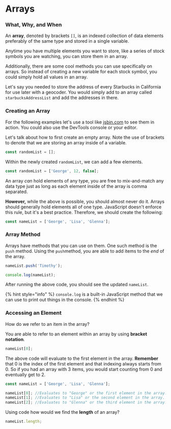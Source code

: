 # Arrays

### What, Why, and When

An **array**, denoted by brackets `[]`, is an indexed collection of data elements preferably of the same type and stored in a single variable.

Anytime you have multiple elements you want to store, like a series of stock symbols you are watching, you can store them in an array.

Additionally, there are some cool methods you can use specifically on arrays. So instead of creating a new variable for each stock symbol, you could simply hold all values in an array.

Let's say you needed to store the address of every Starbucks in California for use later with a geocoder. You would simply add to an array called `starbucksAddressList` and add the addresses in there.

### Creating an Array

For the following examples let's use a tool like [jsbin.com](https://github.com/cslewislives/frontend-prework/tree/7c7bc1ab2155c31482f755a757c91f4efcc6e770/html-css-javascript/module-2/lesson-2/www.jsbin.com) to see them in action. You could also use the DevTools console or your editor.

Let's talk about how to first create an empty array. Note the use of brackets to denote that we are storing an array inside of a variable.

```javascript
const randomList = [];
```

Within the newly created `randomList`, we can add a few elements.

```javascript
const randomList = ['George', 12, false];
```

An array _can_ hold elements of any type, you are free to mix-and-match any data type just as long as each element inside of the array is comma separated.

**However,** while the above is possible, you should almost never do it. Arrays should generally hold elements all of one type. JavaScript doesn't enforce this rule, but it's a best practice. Therefore, we should create the following:

```javascript
const nameList = ['George', 'Lisa', 'Glenna'];
```

### Array Method

Arrays have methods that you can use on them. One such method is the `push` method. Using the `push`method, you are able to add items to the _end_ of the array.

```javascript
nameList.push('Timothy');

console.log(nameList);
```

After running the above code, you should see the updated `nameList`.

{% hint style="info" %}
`console.log` is a built-in JavaScript method that we can use to print out things in the console.
{% endhint %}

### Accessing an Element

How do we refer to an item in the array?

You are able to refer to an element within an array by using **bracket notation**.

```javascript
nameList[0];
```

The above code will evaluate to the first element in the array. **Remember** that 0 is the index of the first element and that indexing always starts from 0. So if you had an array with 3 items, you would start counting from 0 and eventually get to 2.

```javascript
const nameList = ['George', 'Lisa', 'Glenna'];

nameList[0]; //Evaluates to "George" or the first element in the array.
nameList[1]; //Evaluates to "Lisa" or the second element in the array.
nameList[2]; //Evaluates to "Glenna" or the third element in the array.
```

Using code how would we find the **length** of an array?

```javascript
nameList.length;
```

